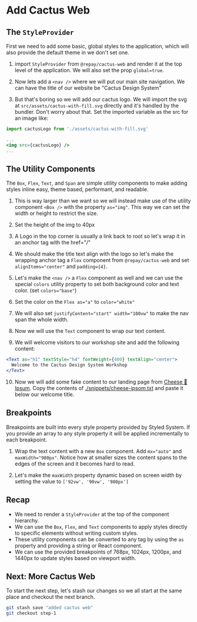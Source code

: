 # Add Cactus Web

## The `StyleProvider`

First we need to add some basic, global styles to the application, which will also provide the default theme in we don't set one.

1. import `StyleProvider` from `@repay/cactus-web` and render it at the top level of the application. We will also set the prop `global=true`.

2. Now lets add a `<nav />` where we will put our main site navigation. We can have the title of our website be "Cactus Design System"

3. But that's boring so we will add our cactus logo. We will import the svg at `src/assets/cactus-with-fill.svg` directly and it's handled by the bundler. Don't worry about that. Set the imported variable as the src for an image like:

```jsx
import cactusLogo from './assets/cactus-with-fill.svg'

...
<img src={cactusLogo} />
...
```

## The Utility Components

The `Box`, `Flex`, `Text`, and `Span` are simple utility components to make adding styles inline easy, theme based, performant, and readable.

1. This is way larger than we want so we will instead make use of the utility component `<Box />` with the property `as="img"`. This way we can set the width or height to restrict the size.

2. Set the height of the img to 40px

3. A Logo in the top corner is usually a link back to root so let's wrap it in an anchor tag with the href="/"

4. We should make the title text align with the logo so let's make the wrapping anchor tag a `Flex` component from `@repay/cactus-web` and set `alignItems="center"` and `padding={4}`.

5. Let's make the `<nav />` a `Flex` component as well and we can use the special `colors` utility property to set both background color and text color. (set `colors="base"`)

6. Set the color on the `Flex as="a"` to `color="white"`

7. We will also set `justifyContent="start" width="100vw"` to make the nav span the whole width.

8. Now we will use the `Text` component to wrap our text content.

9. We will welcome visitors to our workshop site and add the following content:

```jsx
<Text as="h1" textStyle="h4" fontWeight={400} textAlign="center">
  Welcome to the Cactus Design System Workshop
</Text>
```

10. Now we will add some fake content to our landing page from [Cheese 🧀 Ipsum](http://www.cheeseipsum.co.uk). Copy the contents of [./snippets/cheese-ipsom.txt](./snippets/cheese-ipsom.txt) and paste it below our welcome title.

## Breakpoints

Breakpoints are built into every style property provided by Styled System. If you provide an array to any style property it will be applied incrementally to each breakpoint.

1. Wrap the text content with a new `Box` component. Add `mx="auto"` and `maxWidth="980px"`. Notice how at smaller sizes the content spans to the edges of the screen and it becomes hard to read.

2. Let's make the `maxWidth` property dynamic based on screen width by setting the value to `['92vw', '90vw', '980px']`

## Recap

- We need to render a `StyleProvider` at the top of the component hierarchy.
- We can use the `Box`, `Flex`, and `Text` components to apply styles directly to specific elements without writing custom styles.
- These utility components can be converted to any tag by using the `as` property and providing a string or React component.
- We can use the provided breakpoints of 768px, 1024px, 1200px, and 1440px to update styles based on viewport width.

## Next: More Cactus Web

To start the next step, let's stash our changes so we all start at the same place and checkout the next branch.

```bash
git stash save "added cactus web"
git checkout step-1
```
